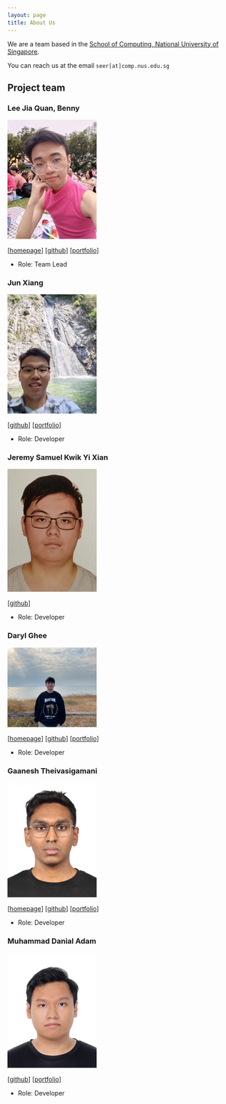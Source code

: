 ```yaml
---
layout: page
title: About Us
---
```


We are a team based in the [School of Computing, National University of Singapore](https://www.comp.nus.edu.sg).

You can reach us at the email `seer[at]comp.nus.edu.sg`

## Project team

### Lee Jia Quan, Benny

<img src="images/shamanbenny.png" width="200px">

[[homepage](https://www.sneakyowl.net/)]
[[github](https://github.com/Shamanbenny)]
[[portfolio](team/shamanbenny)]

* Role: Team Lead

### Jun Xiang

<img src="images/junxiang26.png" width="200px">

[[github](https://github.com/JunXiang26)]
[[portfolio](team/junxiang26)]

* Role: Developer

### Jeremy Samuel Kwik Yi Xian

<img src="images/samuelkwik.png" width="200px">

[[github](http://github.com/samuelkwik)]

* Role: Developer

### Daryl Ghee

<img src="images/boinkkitty.png" width="200px">

[[homepage](https://www.linkedin.com/in/darylgheesw/)]
[[github](https://github.com/boinkkitty)]
[[portfolio](team/boinkkitty)]

* Role: Developer

### Gaanesh Theivasigamani

<img src="images/gaanesht.png" width="200px">

[[homepage](https://gaanesh.com/)]
[[github](https://github.com/gaanesht)]
[[portfolio](team/gaanesht)]

* Role: Developer

### Muhammad Danial Adam

<img src="images/theend-alr-taken.png" width="200px">

[[github](https://github.com/TheEnd-alr-taken)]
[[portfolio](team/theend-alr-taken)]

* Role: Developer

